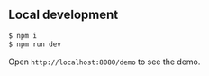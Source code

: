 ## Local development

```bash
$ npm i
$ npm run dev
```

Open `http://localhost:8080/demo` to see the demo.
